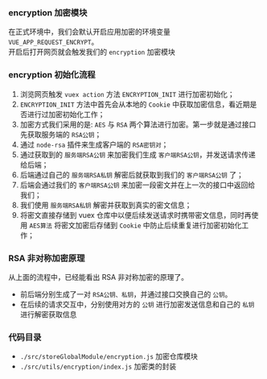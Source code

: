 
### encryption 加密模块

在正式环境中，我们会默认开启应用加密的环境变量 `VUE_APP_REQUEST_ENCRYPT`。<br>
开启后打开网页就会触发我们的 `encryption` 加密模块

### encryption 初始化流程
<div class='card'>

1. 浏览网页触发 `vuex action` 方法 `ENCRYPTION_INIT` 进行加密初始化；
2. `ENCRYPTION_INIT` 方法中首先会从本地的 `Cookie` 中获取加密信息，看近期是否进行过加密初始化工作；
3. 加密方式我们采用的是: `AES` 与 `RSA` 两个算法进行加密。第一步就是通过接口先获取服务端的 `RSA公钥`；
4. 通过 `node-rsa` 插件来生成客户端的 `RSA密钥对`；
5. 通过获取到的 `服务端RSA公钥` 来加密我们生成 `客户端RSA公钥`，并发送请求传递给后端；
6. 后端通过自己的 `服务端RSA私钥` 解密后就获取到我们的 `客户端RSA公钥` 了；
7. 后端会通过我们的 `客户端RSA公钥` 来加密一段密文并在上一次的接口中返回给我们；
8. 我们使用 `服务端RSA私钥` 解密并获取到真实的密文信息；
9. 将密文直接存储到 vuex 仓库中以便后续发送请求时携带密文信息，同时再使用 `AES算法` 将密文加密后存储到 `Cookie` 中防止后续重复进行加密初始化工作；
</div>

### RSA 非对称加密原理
<div class='card'>

从上面的流程中，已经能看出 RSA 非对称加密的原理了。
+ 前后端分别生成了一对 `RSA公钥、私钥`，并通过接口交换自己的 `公钥`。
+ 在后续的请求交互中，分别使用对方的 `公钥` 进行加密发送信息和自己的 `私钥` 进行解密获取信息
</div>

### 代码目录

+ `./src/storeGlobalModule/encryption.js` 加密仓库模块
+ `./src/utils/encryption/index.js` 加密类的封装